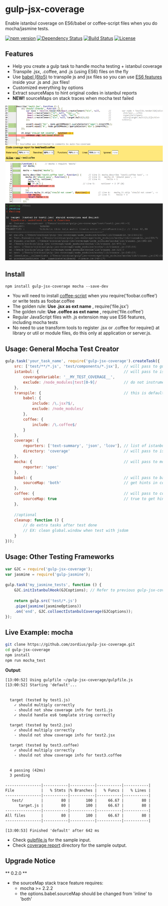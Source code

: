 gulp-jsx-coverage
=================

Enable istanbul coverage on ES6/babel or coffee-script files when you do mocha/jasmine tests.

[![npm version](https://img.shields.io/npm/v/gulp-jsx-coverage.svg)](https://www.npmjs.org/package/gulp-jsx-coverage) [![Dependency Status](https://david-dm.org/zordius/gulp-jsx-coverage.svg)](https://david-dm.org/zordius/gulp-jsx-coverage) [![Build Status](https://travis-ci.org/zordius/gulp-jsx-coverage.svg?branch=master)](https://travis-ci.org/zordius/gulp-jsx-coverage) [![License](https://img.shields.io/badge/license-MIT-green.svg)](LICENSE.txt)

Features
--------

* Help you create a gulp task to handle mocha testing + istanbul coverage
* Transpile .jsx, .coffee, and .js (using ES6) files on the fly
* Use <a href="https://github.com/babel/babel">babel (6to5)</a> to transpile js and jsx files so you can use <a href="https://babeljs.io/docs/learn-es6/">ES6 features</a> inside your .js and .jsx files!
* Customized everything by options
* Extract sourceMaps to hint original codes in istanbul reports
* **NEW!** sourceMaps on stack traces when mocha test failed

<img src="demo1.png" />
<img src="demo2.png" />
<img src="demo3.png" />

Install
-------

```
npm install gulp-jsx-coverage mocha --save-dev
```

* You will need to install <a href="https://www.npmjs.com/package/coffee-script">coffee-script</a> when you require('foobar.coffee') or write tests as foobar.coffee
* The golden rule: **Use .jsx as ext name** , require('file.jsx')
* The golden rule: **Use .coffee as ext name** , require('file.coffee')
* Regular JavaScript files with .js extension may use ES6 features, including mocha tests
* No need to use transform tools to register .jsx or .coffee for require() at library or util or module files, do this only at application or server.js.

Usage: General Mocha Test Creator
---------------------------------

```javascript
gulp.task('your_task_name', require('gulp-jsx-coverage').createTask({
    src: ['test/**/*.js', 'test/components/*.jsx'],  // will pass to gulp.src as mocha tests
    istanbul: {                                      // will pass to istanbul
        coverageVariable: '__MY_TEST_COVERAGE__',
        exclude: /node_modules|test[0-9]/            // do not instrument these files
    },
    transpile: {                                     // this is default whitelist/blacklist for transpilers
        babel: {
            include: /\.jsx?$/,
            exclude: /node_modules/
        },
        coffee: {
            include: /\.coffee$/
        }
    },
    coverage: {
        reporters: ['text-summary', 'json', 'lcov'], // list of istanbul reporters
        directory: 'coverage'                        // will pass to istanbul reporters
    },
    mocha: {                                         // will pass to mocha
        reporter: 'spec'
    },
    babel: {                                         // will pass to babel
        sourceMap: 'both'                            // get hints in covarage reports or error stack
    },
    coffee: {                                        // will pass to coffee.compile
        sourceMap: true                              // true to get hints in HTML coverage reports
    },

    //optional
    cleanup: function () {
        // do extra tasks after test done
        // EX: clean global.window when test with jsdom
    }
}));
```

Usage: Other Testing Frameworks
-------------------------------

```javascript
var GJC = require('gulp-jsx-coverage');
var jasmine = require('gulp-jasmine');

gulp.task('my_jasmine_tests', function () {
    GJC.initIstanbulHook(GJCoptions); // Refer to previous gulp-jsx-coverage options

    return gulp.src('test/*.js')
    .pipe(jasmine(jasmineOptions))
    .on('end', GJC.colloectIstanbulCoverage(GJCoptions));
});
```

Live Example: mocha
-------------------

```sh
git clone https://github.com/zordius/gulp-jsx-coverage.git
cd gulp-jsx-coverage
npm install
npm run mocha_test
```

**Output**:

```
[13:00:52] Using gulpfile ~/gulp-jsx-coverage/gulpfile.js
[13:00:52] Starting 'default'...


  target (tested by test1.js)
    ✓ should multiply correctly
    - should not show coverage info for test1.js
    ✓ should handle es6 template string correctly

  target (tested by test2.jsx)
    ✓ should multiply correctly
    - should not show coverage info for test2.jsx

  target (tested by test3.coffee)
    ✓ should multiply correctly
    - should not show coverage info for test3.coffee


  4 passing (42ms)
  3 pending

----------------|-----------|-----------|-----------|-----------|
File            |   % Stmts |% Branches |   % Funcs |   % Lines |
----------------|-----------|-----------|-----------|-----------|
   test/        |        80 |       100 |     66.67 |        80 |
      target.js |        80 |       100 |     66.67 |        80 |
----------------|-----------|-----------|-----------|-----------|
All files       |        80 |       100 |     66.67 |        80 |
----------------|-----------|-----------|-----------|-----------|

[13:00:53] Finished 'default' after 642 ms
```

* Check <a href="gulpfile.js">gulpfile.js</a> for the sample input.
* Check <a href="http://zordius.github.io/gulp-jsx-coverage/lcov-report/">coverage report</a> directory for the sample output.

Upgrade Notice
--------------

** 0.2.0 **

* the sourceMap stack trace feature requires:
  * mocha >= 2.2.2
  * the options.babel.sourceMap should be changed from 'inline' to 'both'

